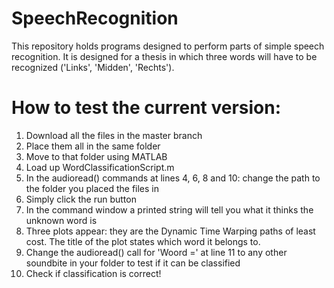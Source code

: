 # SpeechRecognition

This repository holds programs designed to perform parts of simple speech recognition. It is designed for a thesis in which three words will have to be recognized ('Links', 'Midden', 'Rechts'). 

# How to test the current version:

1. Download all the files in the master branch
2. Place them all in the same folder
3. Move to that folder using MATLAB
4. Load up WordClassificationScript.m
5. In the audioread() commands at lines 4, 6, 8 and 10: change the path to the folder you placed the files in
6. Simply click the run button
7. In the command window a printed string will tell you what it thinks the unknown word is
8. Three plots appear: they are the Dynamic Time Warping paths of least cost. The title of the plot states which word it belongs to.
9. Change the audioread() call for 'Woord =' at line 11 to any other soundbite in your folder to test if it can be classified
10. Check if classification is correct!
